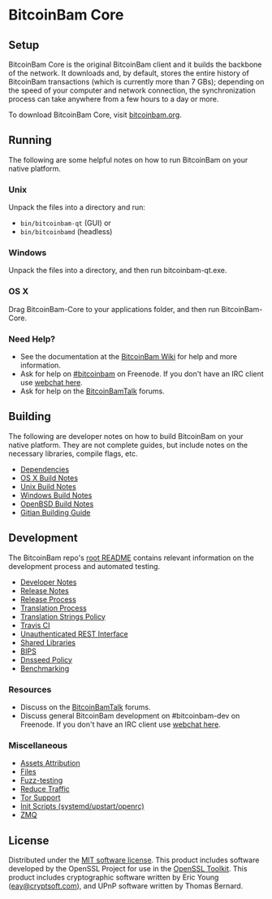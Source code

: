 BitcoinBam Core
=============

Setup
---------------------
BitcoinBam Core is the original BitcoinBam client and it builds the backbone of the network. It downloads and, by default, stores the entire history of BitcoinBam transactions (which is currently more than 7 GBs); depending on the speed of your computer and network connection, the synchronization process can take anywhere from a few hours to a day or more.

To download BitcoinBam Core, visit [bitcoinbam.org](https://bitcoinbam.org).

Running
---------------------
The following are some helpful notes on how to run BitcoinBam on your native platform.

### Unix

Unpack the files into a directory and run:

- `bin/bitcoinbam-qt` (GUI) or
- `bin/bitcoinbamd` (headless)

### Windows

Unpack the files into a directory, and then run bitcoinbam-qt.exe.

### OS X

Drag BitcoinBam-Core to your applications folder, and then run BitcoinBam-Core.

### Need Help?

* See the documentation at the [BitcoinBam Wiki](https://bitcoinbam.info/)
for help and more information.
* Ask for help on [#bitcoinbam](http://webchat.freenode.net?channels=bitcoinbam) on Freenode. If you don't have an IRC client use [webchat here](http://webchat.freenode.net?channels=bitcoinbam).
* Ask for help on the [BitcoinBamTalk](https://bitcoinbamtalk.io/) forums.

Building
---------------------
The following are developer notes on how to build BitcoinBam on your native platform. They are not complete guides, but include notes on the necessary libraries, compile flags, etc.

- [Dependencies](dependencies.md)
- [OS X Build Notes](build-osx.md)
- [Unix Build Notes](build-unix.md)
- [Windows Build Notes](build-windows.md)
- [OpenBSD Build Notes](build-openbsd.md)
- [Gitian Building Guide](gitian-building.md)

Development
---------------------
The BitcoinBam repo's [root README](/README.md) contains relevant information on the development process and automated testing.

- [Developer Notes](developer-notes.md)
- [Release Notes](release-notes.md)
- [Release Process](release-process.md)
- [Translation Process](translation_process.md)
- [Translation Strings Policy](translation_strings_policy.md)
- [Travis CI](travis-ci.md)
- [Unauthenticated REST Interface](REST-interface.md)
- [Shared Libraries](shared-libraries.md)
- [BIPS](bips.md)
- [Dnsseed Policy](dnsseed-policy.md)
- [Benchmarking](benchmarking.md)

### Resources
* Discuss on the [BitcoinBamTalk](https://bitcoinbamtalk.io/) forums.
* Discuss general BitcoinBam development on #bitcoinbam-dev on Freenode. If you don't have an IRC client use [webchat here](http://webchat.freenode.net/?channels=bitcoinbam-dev).

### Miscellaneous
- [Assets Attribution](assets-attribution.md)
- [Files](files.md)
- [Fuzz-testing](fuzzing.md)
- [Reduce Traffic](reduce-traffic.md)
- [Tor Support](tor.md)
- [Init Scripts (systemd/upstart/openrc)](init.md)
- [ZMQ](zmq.md)

License
---------------------
Distributed under the [MIT software license](/COPYING).
This product includes software developed by the OpenSSL Project for use in the [OpenSSL Toolkit](https://www.openssl.org/). This product includes
cryptographic software written by Eric Young ([eay@cryptsoft.com](mailto:eay@cryptsoft.com)), and UPnP software written by Thomas Bernard.
